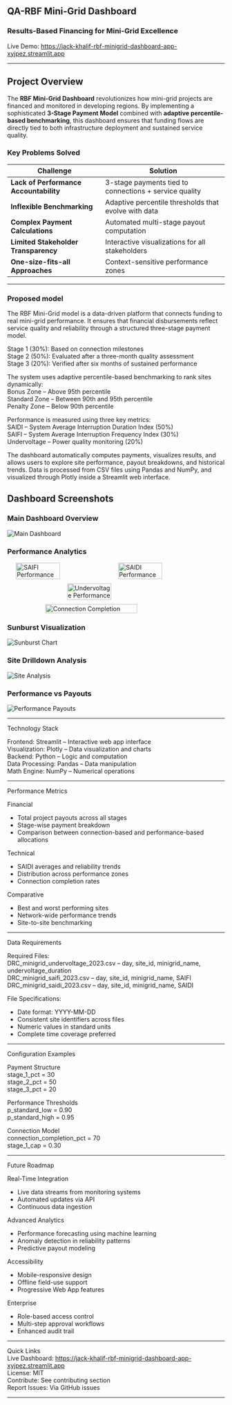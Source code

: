 ##   QA-RBF Mini-Grid Dashboard  
### Results-Based Financing for Mini-Grid Excellence  

Live Demo: https://jack-khalif-rbf-minigrid-dashboard-app-xyjpez.streamlit.app  


---
##  Project Overview

The **RBF Mini-Grid Dashboard** revolutionizes how mini-grid projects are financed and monitored in developing regions. By implementing a sophisticated **3-Stage Payment Model** combined with **adaptive percentile-based benchmarking**, this dashboard ensures that funding flows are directly tied to both infrastructure deployment and sustained service quality.

### Key Problems Solved

| Challenge | Solution |
|-----------|----------|
|  **Lack of Performance Accountability** | 3-stage payments tied to connections + service quality |
|  **Inflexible Benchmarking** | Adaptive percentile thresholds that evolve with data |
| **Complex Payment Calculations** | Automated multi-stage payout computation |
|  **Limited Stakeholder Transparency** | Interactive visualizations for all stakeholders |
|  **One-size-fits-all Approaches** | Context-sensitive performance zones |

---
### **Proposed model**
The RBF Mini-Grid model is a data-driven platform that connects funding to real mini-grid performance. It ensures that financial disbursements reflect service quality and reliability through a structured three-stage payment model.  

Stage 1 (30%): Based on connection milestones  
Stage 2 (50%): Evaluated after a three-month quality assessment  
Stage 3 (20%): Verified after six months of sustained performance  

The system uses adaptive percentile-based benchmarking to rank sites dynamically:  
Bonus Zone – Above 95th percentile  
Standard Zone – Between 90th and 95th percentile  
Penalty Zone – Below 90th percentile  

Performance is measured using three key metrics:  
SAIDI – System Average Interruption Duration Index (50%)  
SAIFI – System Average Interruption Frequency Index (30%)  
Undervoltage – Power quality monitoring (20%)  

The dashboard automatically computes payments, visualizes results, and allows users to explore site performance, payout breakdowns, and historical trends. Data is processed from CSV files using Pandas and NumPy, and visualized through Plotly inside a Streamlit web interface.  

## **Dashboard Screenshots**

###  **Main Dashboard Overview**


![Main Dashboard](images/maindashboard.png)

### **Performance Analytics**

<div style="display: flex; flex-wrap: wrap; justify-content: center; gap: 10px;">
  <img src="images/saifi.png" alt="SAIFI Performance" width="45%">
  <img src="images/saidi.png" alt="SAIDI Performance" width="45%">
  <img src="images/undervoltage.png" alt="Undervoltage Performance" width="45%">
  <img src="images/connection_completion.png" alt="Connection Completion" width="65%">
</div>

### **Sunburst Visualization**



![Sunburst Chart](images/sunburst_chart.png)

### **Site Drilldown Analysis**


![Site Analysis](images/site_drilldown.png)

###  **Performance vs Payouts**


![Performance Payouts](images/perfomance_payouts.png)

---

Technology Stack  

Frontend: Streamlit – Interactive web app interface  
Visualization: Plotly – Data visualization and charts  
Backend: Python – Logic and computation  
Data Processing: Pandas – Data manipulation  
Math Engine: NumPy – Numerical operations  

---

Performance Metrics  

Financial  
- Total project payouts across all stages  
- Stage-wise payment breakdown  
- Comparison between connection-based and performance-based allocations  

Technical  
- SAIDI averages and reliability trends  
- Distribution across performance zones  
- Connection completion rates  

Comparative  
- Best and worst performing sites  
- Network-wide performance trends  
- Site-to-site benchmarking  

---

Data Requirements  

Required Files:  
DRC_minigrid_undervoltage_2023.csv – day, site_id, minigrid_name, undervoltage_duration  
DRC_minigrid_saifi_2023.csv – day, site_id, minigrid_name, SAIFI  
DRC_minigrid_saidi_2023.csv – day, site_id, minigrid_name, SAIDI  

File Specifications:  
- Date format: YYYY-MM-DD  
- Consistent site identifiers across files  
- Numeric values in standard units  
- Complete time coverage preferred  

---

Configuration Examples  

Payment Structure  
stage_1_pct = 30  
stage_2_pct = 50  
stage_3_pct = 20  

Performance Thresholds  
p_standard_low = 0.90  
p_standard_high = 0.95  

Connection Model  
connection_completion_pct = 70  
stage_1_cap = 0.30  

---

Future Roadmap  

Real-Time Integration  
- Live data streams from monitoring systems  
- Automated updates via API  
- Continuous data ingestion  

Advanced Analytics  
- Performance forecasting using machine learning  
- Anomaly detection in reliability patterns  
- Predictive payout modeling  

Accessibility  
- Mobile-responsive design  
- Offline field-use support  
- Progressive Web App features  

Enterprise  
- Role-based access control  
- Multi-step approval workflows  
- Enhanced audit trail  

---

Quick Links  
Live Dashboard: https://jack-khalif-rbf-minigrid-dashboard-app-xyjpez.streamlit.app  
License: MIT  
Contribute: See contributing section  
Report Issues: Via GitHub issues  

---
